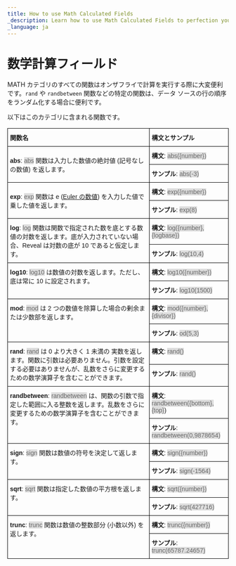 ```yaml
---
title: How to use Math Calculated Fields
_description: Learn how to use Math Calculated Fields to perfection your dashboards.
_language: ja
---
```


# 数学計算フィールド


MATH カテゴリのすべての関数はオンザフライで計算を実行する際に大変便利です。`rand` や `randbetween` 関数などの特定の関数は、データ ソースの行の順序をランダム化する場合に便利です。

以下はこのカテゴリに含まれる関数です。

<style type="text/css">
.tg  {border-collapse:collapse;border-spacing:0;}
.tg td{font-family:Arial, sans-serif;font-size:14px;padding:10px 5px;border-style:solid;border-width:1px;overflow:hidden;word-break:normal;border-color:black;}
.tg th{font-family:Arial, sans-serif;font-size:14px;font-weight:normal;padding:10px 5px;border-style:solid;border-width:1px;overflow:hidden;word-break:normal;border-color:black;}
.tg .tg-cly1{text-align:left;vertical-align:middle}
.tg .tg-0lax{text-align:left;vertical-align:top}
.gray-snippet-cstm{color: #666;background-color: #ddd;}
</style>
<table class="tg">
  <tr>
    <th class="tg-cly1"><span style="font-weight:bold">関数名</span></th>
    <th class="tg-cly1"><span style="font-weight:bold">構文とサンプル</span></th>
  </tr>
  <tr>
    <td class="tg-cly1" rowspan="2"><span style="font-weight:bold">abs</span>: <span class="gray-snippet-cstm">abs</span> 関数は入力した数値の絶対値 (記号なしの数値) を返します。</td>
    <td class="tg-cly1"><span style="font-weight:bold">構文</span>: <span class="gray-snippet-cstm">abs({number})</span></td>
  </tr>
  <tr>
    <td class="tg-cly1"><span style="font-weight:bold">サンプル</span>: <span class="gray-snippet-cstm">abs(-3)</span></td>
  </tr>
  <tr>
    <td class="tg-cly1" rowspan="2"><span style="font-weight:bold">exp</span>: <span class="gray-snippet-cstm">exp</span> 関数は e (<a href="https://www.nde-ed.org/EducationResources/Math/Math-e.php">Euler の数値</a>) を入力した値で乗した値を返します。</td>
    <td class="tg-cly1"><span style="font-weight:bold">構文</span>: <span class="gray-snippet-cstm">exp({number})</span></td>
  </tr>
  <tr>
    <td class="tg-cly1"><span style="font-weight:bold">サンプル</span>: <span class="gray-snippet-cstm">exp(8)</span></td>
  </tr>
  <tr>
    <td class="tg-0lax" rowspan="2"><span style="font-weight:bold">log</span>: <span class="gray-snippet-cstm">log</span> 関数は関数で指定された数を底とする数値の対数を返します。底が入力されていない場合、Reveal は対数の底が 10 であると仮定します。</td>
    <td class="tg-0lax"><span style="font-weight:bold">構文</span>: <span class="gray-snippet-cstm">log({number},{logbase})</span></td>
  </tr>
  <tr>
    <td class="tg-0lax"><span style="font-weight:bold">サンプル</span>: <span class="gray-snippet-cstm">log(10,4)</span></td>
  </tr>
  <tr>
    <td class="tg-0lax" rowspan="2"><span style="font-weight:bold">log10</span>: <span class="gray-snippet-cstm">log10</span> は数値の対数を返します。ただし、底は常に 10 に設定されます。</td>
    <td class="tg-0lax"><span style="font-weight:bold">構文</span>: <span class="gray-snippet-cstm">log10({number})</span></td>
  </tr>
  <tr>
    <td class="tg-0lax"><span style="font-weight:bold">サンプル</span>: <span class="gray-snippet-cstm">log10(1500)</span></td>
  </tr>
  <tr>
    <td class="tg-0lax" rowspan="2"><span style="font-weight:bold">mod</span>: <span class="gray-snippet-cstm">mod</span> は 2 つの数値を除算した場合の剰余または少数部を返します。</td>
    <td class="tg-0lax"><span style="font-weight:bold">構文</span>: <span class="gray-snippet-cstm">mod({number},{divisor})</span></td>
  </tr>
  <tr>
    <td class="tg-0lax"><span style="font-weight:bold">サンプル</span>: <span class="gray-snippet-cstm">od(5,3)</span></td>
  </tr>
  <tr>
    <td class="tg-0lax" rowspan="2"><span style="font-weight:bold">rand</span>: <span class="gray-snippet-cstm">rand</span> は 0 より大きく 1 未満の 実数を返します。関数に引数は必要ありません。引数を設定する必要はありませんが、乱数をさらに変更するための数学演算子を含むことができます。</td>
    <td class="tg-0lax"><span style="font-weight:bold">構文</span>: <span class="gray-snippet-cstm">rand()</span></td>
  </tr>
  <tr>
    <td class="tg-0lax"><span style="font-weight:bold">サンプル</span>: <span class="gray-snippet-cstm">rand()</span></td>
  </tr>
  <tr>
    <td class="tg-0lax" rowspan="2"><span style="font-weight:bold">randbetween</span>: <span class="gray-snippet-cstm">randbetween</span> は、関数の引数で指定した範囲に入る整数を返します。乱数をさらに変更するための数学演算子を含むことができます。</td>
    <td class="tg-0lax"><span style="font-weight:bold">構文</span>: <span class="gray-snippet-cstm">randbetween({bottom},{top}</span>)</td>
  </tr>
  <tr>
    <td class="tg-0lax"><span style="font-weight:bold">サンプル</span>: <span class="gray-snippet-cstm">randbetween(0,9878654)</span></td>
  </tr>
  <tr>
    <td class="tg-0lax" rowspan="2"><span style="font-weight:bold">sign</span>: <span class="gray-snippet-cstm">sign</span> 関数は数値の符号を決定して返します。</td>
    <td class="tg-0lax"><span style="font-weight:bold">構文</span>: <span class="gray-snippet-cstm">sign({number})</span></td>
  </tr>
  <tr>
    <td class="tg-0lax"><span style="font-weight:bold">サンプル</span>: <span class="gray-snippet-cstm">sign(-1564)</span></td>
  </tr>
  <tr>
    <td class="tg-0lax" rowspan="2"><span style="font-weight:bold">sqrt</span>: <span class="gray-snippet-cstm">sqrt</span> 関数は指定した数値の平方根を返します。</td>
    <td class="tg-0lax"><span style="font-weight:bold">構文</span>: <span class="gray-snippet-cstm">sqrt({number})</span></td>
  </tr>
  <tr>
    <td class="tg-0lax"><span style="font-weight:bold">サンプル</span>: <span class="gray-snippet-cstm">sqrt(427716)</span></td>
  </tr>
  <tr>
    <td class="tg-0lax" rowspan="2"><span style="font-weight:bold">trunc</span>: <span class="gray-snippet-cstm">trunc</span> 関数は数値の整数部分 (小数以外) を返します。</td>
    <td class="tg-0lax"><span style="font-weight:bold">構文</span>: <span class="gray-snippet-cstm">trunc({number})</span></td>
  </tr>
  <tr>
    <td class="tg-0lax"><span style="font-weight:bold">サンプル</span>: <span class="gray-snippet-cstm">trunc(65787.24657)</span></td>
  </tr>
</table>                                                                                                                                                                                                     
